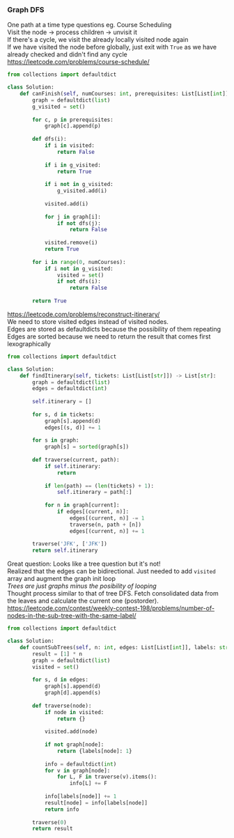 ### Graph DFS

One path at a time type questions eg. Course Scheduling <br />
Visit the node -> process children -> unvisit it <br />
If there's a cycle, we visit the already locally visited node again <br />
If we have visited the node before globally, just exit with `True` as we have already checked and didn't find any cycle <br />
https://leetcode.com/problems/course-schedule/
```py
from collections import defaultdict

class Solution:
    def canFinish(self, numCourses: int, prerequisites: List[List[int]]) -> bool:
        graph = defaultdict(list)
        g_visited = set()
        
        for c, p in prerequisites:
            graph[c].append(p)
        
        def dfs(i):
            if i in visited:
                return False
            
            if i in g_visited:
                return True
            
            if i not in g_visited:
                g_visited.add(i)
                
            visited.add(i)
            
            for j in graph[i]:
                if not dfs(j):
                    return False
                
            visited.remove(i)
            return True
            
        for i in range(0, numCourses):
            if i not in g_visited:
                visited = set()
                if not dfs(i):
                    return False
                
        return True
```

https://leetcode.com/problems/reconstruct-itinerary/ <br />
We need to store visited edges instead of visited nodes. <br />
Edges are stored as defaultdicts because the possibility of them repeating <br />
Edges are sorted because we need to return the result that comes first lexographically
```py
from collections import defaultdict

class Solution:
    def findItinerary(self, tickets: List[List[str]]) -> List[str]:
        graph = defaultdict(list)
        edges = defaultdict(int)
        
        self.itinerary = []
        
        for s, d in tickets:
            graph[s].append(d)
            edges[(s, d)] += 1
            
        for s in graph:
            graph[s] = sorted(graph[s])
        
        def traverse(current, path):
            if self.itinerary:
                return
            
            if len(path) == (len(tickets) + 1):
                self.itinerary = path[:]
            
            for n in graph[current]:
                if edges[(current, n)]:
                    edges[(current, n)] -= 1
                    traverse(n, path + [n])
                    edges[(current, n)] += 1
        
        traverse('JFK', ['JFK'])
        return self.itinerary
```
Great question: Looks like a tree question but it's not! <br />
Realized that the edges can be bidirectional. Just needed to add `visited` array and augment the graph init loop <br />
_Trees are just graphs minus the posibility of looping_ <br />
Thought process similar to that of tree DFS. Fetch consolidated data from the leaves and calculate the current one (postorder).
https://leetcode.com/contest/weekly-contest-198/problems/number-of-nodes-in-the-sub-tree-with-the-same-label/

```py
from collections import defaultdict

class Solution:
    def countSubTrees(self, n: int, edges: List[List[int]], labels: str) -> List[int]:
        result = [1] * n
        graph = defaultdict(list)
        visited = set()
        
        for s, d in edges:
            graph[s].append(d)
            graph[d].append(s)
     
        def traverse(node):
            if node in visited:
                return {}
            
            visited.add(node)
            
            if not graph[node]:
                return {labels[node]: 1}
            
            info = defaultdict(int)
            for v in graph[node]:
                for L, F in traverse(v).items():
                    info[L] += F
            
            info[labels[node]] += 1
            result[node] = info[labels[node]]
            return info
        
        traverse(0)
        return result
```